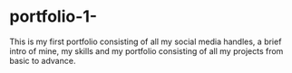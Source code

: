 # portfolio-1-
 This is my first portfolio consisting of all my social media handles, a brief intro of mine, my skills and my portfolio consisting of all my projects from basic to advance.
